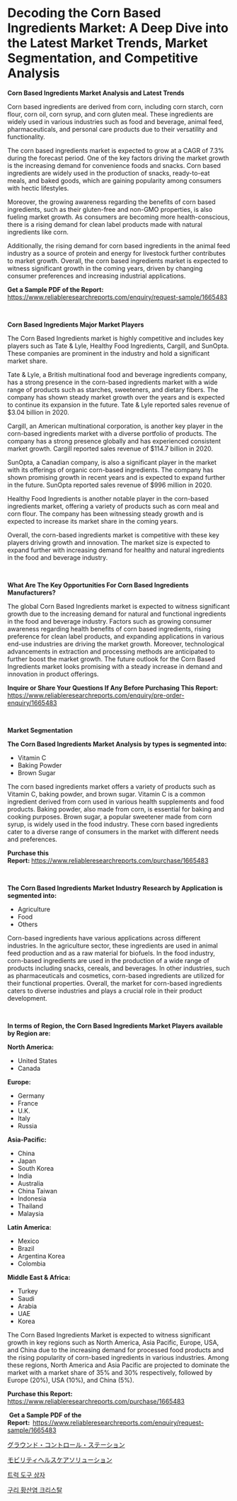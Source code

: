 <p><h1>Decoding the Corn Based Ingredients Market: A Deep Dive into the Latest Market Trends, Market Segmentation, and Competitive Analysis</h1></p><p><strong>Corn Based Ingredients Market Analysis and Latest Trends</strong></p>
<p><p>Corn based ingredients are derived from corn, including corn starch, corn flour, corn oil, corn syrup, and corn gluten meal. These ingredients are widely used in various industries such as food and beverage, animal feed, pharmaceuticals, and personal care products due to their versatility and functionality.</p><p>The corn based ingredients market is expected to grow at a CAGR of 7.3% during the forecast period. One of the key factors driving the market growth is the increasing demand for convenience foods and snacks. Corn based ingredients are widely used in the production of snacks, ready-to-eat meals, and baked goods, which are gaining popularity among consumers with hectic lifestyles.</p><p>Moreover, the growing awareness regarding the benefits of corn based ingredients, such as their gluten-free and non-GMO properties, is also fueling market growth. As consumers are becoming more health-conscious, there is a rising demand for clean label products made with natural ingredients like corn.</p><p>Additionally, the rising demand for corn based ingredients in the animal feed industry as a source of protein and energy for livestock further contributes to market growth. Overall, the corn based ingredients market is expected to witness significant growth in the coming years, driven by changing consumer preferences and increasing industrial applications.</p></p>
<p><strong>Get a Sample PDF of the Report:&nbsp;</strong> <a href="https://www.reliableresearchreports.com/enquiry/request-sample/1665483">https://www.reliableresearchreports.com/enquiry/request-sample/1665483</a></p>
<p>&nbsp;</p>
<p><strong>Corn Based Ingredients Major Market Players</strong></p>
<p><p>The Corn Based Ingredients market is highly competitive and includes key players such as Tate & Lyle, Healthy Food Ingredients, Cargill, and SunOpta. These companies are prominent in the industry and hold a significant market share. </p><p>Tate & Lyle, a British multinational food and beverage ingredients company, has a strong presence in the corn-based ingredients market with a wide range of products such as starches, sweeteners, and dietary fibers. The company has shown steady market growth over the years and is expected to continue its expansion in the future. Tate & Lyle reported sales revenue of $3.04 billion in 2020.</p><p>Cargill, an American multinational corporation, is another key player in the corn-based ingredients market with a diverse portfolio of products. The company has a strong presence globally and has experienced consistent market growth. Cargill reported sales revenue of $114.7 billion in 2020.</p><p>SunOpta, a Canadian company, is also a significant player in the market with its offerings of organic corn-based ingredients. The company has shown promising growth in recent years and is expected to expand further in the future. SunOpta reported sales revenue of $996 million in 2020.</p><p>Healthy Food Ingredients is another notable player in the corn-based ingredients market, offering a variety of products such as corn meal and corn flour. The company has been witnessing steady growth and is expected to increase its market share in the coming years.</p><p>Overall, the corn-based ingredients market is competitive with these key players driving growth and innovation. The market size is expected to expand further with increasing demand for healthy and natural ingredients in the food and beverage industry.</p></p>
<p>&nbsp;</p>
<p><strong>What Are The Key Opportunities For Corn Based Ingredients Manufacturers?</strong></p>
<p><p>The global Corn Based Ingredients market is expected to witness significant growth due to the increasing demand for natural and functional ingredients in the food and beverage industry. Factors such as growing consumer awareness regarding health benefits of corn based ingredients, rising preference for clean label products, and expanding applications in various end-use industries are driving the market growth. Moreover, technological advancements in extraction and processing methods are anticipated to further boost the market growth. The future outlook for the Corn Based Ingredients market looks promising with a steady increase in demand and innovation in product offerings.</p></p>
<p><strong>Inquire or Share Your Questions If Any Before Purchasing This Report:</strong> <a href="https://www.reliableresearchreports.com/enquiry/pre-order-enquiry/1665483">https://www.reliableresearchreports.com/enquiry/pre-order-enquiry/1665483</a></p>
<p>&nbsp;</p>
<p><strong>Market Segmentation</strong></p>
<p><strong>The Corn Based Ingredients Market Analysis by types is segmented into:</strong></p>
<p><ul><li>Vitamin C</li><li>Baking Powder</li><li>Brown Sugar</li></ul></p>
<p><p>The corn based ingredients market offers a variety of products such as Vitamin C, baking powder, and brown sugar. Vitamin C is a common ingredient derived from corn used in various health supplements and food products. Baking powder, also made from corn, is essential for baking and cooking purposes. Brown sugar, a popular sweetener made from corn syrup, is widely used in the food industry. These corn based ingredients cater to a diverse range of consumers in the market with different needs and preferences.</p></p>
<p><strong>Purchase this Report:&nbsp;</strong><a href="https://www.reliableresearchreports.com/purchase/1665483">https://www.reliableresearchreports.com/purchase/1665483</a></p>
<p>&nbsp;</p>
<p><strong>The Corn Based Ingredients Market Industry Research by Application is segmented into:</strong></p>
<p><ul><li>Agriculture</li><li>Food</li><li>Others</li></ul></p>
<p><p>Corn-based ingredients have various applications across different industries. In the agriculture sector, these ingredients are used in animal feed production and as a raw material for biofuels. In the food industry, corn-based ingredients are used in the production of a wide range of products including snacks, cereals, and beverages. In other industries, such as pharmaceuticals and cosmetics, corn-based ingredients are utilized for their functional properties. Overall, the market for corn-based ingredients caters to diverse industries and plays a crucial role in their product development.</p></p>
<p>&nbsp;</p>
<p><strong>In terms of Region, the Corn Based Ingredients Market Players available by Region are:</strong></p>
<p>
    <p> <strong> North America: </strong>
        <ul>
            <li>United States</li>
            <li>Canada</li>
        </ul>
        </p> 
    <p> <strong> Europe: </strong>
        <ul>
            <li>Germany</li>
            <li>France</li>
            <li>U.K.</li>
            <li>Italy</li>
            <li>Russia</li>
        </ul>
        </p> 
    <p> <strong> Asia-Pacific: </strong>
        <ul>
            <li>China</li>
            <li>Japan</li>
            <li>South Korea</li>
            <li>India</li>
            <li>Australia</li>
            <li>China Taiwan</li>
            <li>Indonesia</li>
            <li>Thailand</li>
            <li>Malaysia</li>
        </ul>
        </p> 
    <p> <strong> Latin America: </strong>
        <ul>
            <li>Mexico</li>
            <li>Brazil</li>
            <li>Argentina Korea</li>
            <li>Colombia</li>
        </ul>
        </p> 
    <p> <strong> Middle East & Africa: </strong>
        <ul>
            <li>Turkey</li>
            <li>Saudi</li>
            <li>Arabia</li>
            <li>UAE</li>
            <li>Korea</li>
        </ul>
    </p>
    </p>
<p><p>The Corn Based Ingredients Market is expected to witness significant growth in key regions such as North America, Asia Pacific, Europe, USA, and China due to the increasing demand for processed food products and the rising popularity of corn-based ingredients in various industries. Among these regions, North America and Asia Pacific are projected to dominate the market with a market share of 35% and 30% respectively, followed by Europe (20%), USA (10%), and China (5%).</p></p>
<p><strong>Purchase this Report: </strong><a href="https://www.reliableresearchreports.com/purchase/1665483">https://www.reliableresearchreports.com/purchase/1665483</a></p>
<p>&nbsp;<strong>Get a Sample PDF of the Report:&nbsp;&nbsp;</strong><a href="https://www.reliableresearchreports.com/enquiry/request-sample/1665483">https://www.reliableresearchreports.com/enquiry/request-sample/1665483</a></p>
<p><strong></strong></p>
<p><p><a href="https://medium.com/@leonbruen1/%E3%82%B0%E3%83%A9%E3%82%A6%E3%83%B3%E3%83%89%E3%82%B3%E3%83%B3%E3%83%88%E3%83%AD%E3%83%BC%E3%83%AB%E3%82%B9%E3%83%86%E3%83%BC%E3%82%B7%E3%83%A7%E3%83%B3%E5%B8%82%E5%A0%B4%E3%81%AF-%E3%82%B7%E3%82%A7%E3%82%A2-%E3%82%B5%E3%82%A4%E3%82%BA-%E3%81%8A%E3%82%88%E3%81%B32031%E5%B9%B4%E3%81%BE%E3%81%A7%E3%81%AE%E4%BA%88%E6%B8%AC%E3%81%AB%E7%84%A6%E7%82%B9%E3%82%92%E5%BD%93%E3%81%A6%E3%81%A6%E3%81%84%E3%81%BE%E3%81%99-0031d1bf1925">グラウンド・コントロール・ステーション</a></p><p><a href="https://medium.com/@leonbruen1/%E3%83%A2%E3%83%93%E3%83%AA%E3%83%86%E3%82%A3%E3%83%98%E3%83%AB%E3%82%B9%E3%82%B1%E3%82%A2%E3%82%BD%E3%83%AA%E3%83%A5%E3%83%BC%E3%82%B7%E3%83%A7%E3%83%B3%E5%B8%82%E5%A0%B4%E3%81%AF-%E5%B8%82%E5%A0%B4%E3%82%B7%E3%82%A7%E3%82%A2-%E5%B8%82%E5%A0%B4%E5%8B%95%E5%90%91-%E5%B8%82%E5%A0%B4%E6%88%90%E9%95%B7%E3%81%AB%E9%96%A2%E3%81%99%E3%82%8B%E6%83%85%E5%A0%B1%E3%82%92%E6%8F%90%E4%BE%9B%E3%81%97%E3%81%BE%E3%81%99-814be947e58f">モビリティヘルスケアソリューション</a></p><p><a href="https://medium.com/@hazelklievgspy6vdcsmu106w/%ED%8A%B8%EB%9F%AD-%EB%8F%84%EA%B5%AC-%EC%83%81%EC%9E%90-%EC%8B%9C%EC%9E%A5-%EA%B7%9C%EB%AA%A8-%EC%8B%9C%EC%9E%A5-%EC%A0%84%EB%A7%9D-%EB%B0%8F-%EC%8B%9C%EC%9E%A5-%EC%98%88%EC%B8%A1-2024-2031-5528e741c011">트럭 도구 상자</a></p><p><a href="https://medium.com/@hazelklievgspy6vdcsmu106w/%EA%B5%AC%EB%A6%AC-%ED%99%A9%EC%82%B0%EC%97%BC-%EA%B2%B0%EC%A0%95-%EC%8B%9C%EC%9E%A5-%EA%B7%9C%EB%AA%A8%EB%8A%94-%EA%B8%80%EB%A1%9C%EB%B2%8C-%EC%82%B0%EC%97%85%EC%97%90%EC%84%9C-%EC%B5%9C%EA%B3%A0%EC%9D%98-%EB%A7%88%EC%BC%80%ED%8C%85-%EC%B1%84%EB%84%90%EC%9D%84-%EB%B3%B4%EC%97%AC%EC%A4%8D%EB%8B%88%EB%8B%A4-e3526580837a">구리 황산염 크리스탈</a></p></p>
